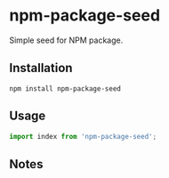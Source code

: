 # npm-package-seed
Simple seed for NPM package.

## Installation
```
npm install npm-package-seed
```

## Usage

```javascript
import index from 'npm-package-seed';
```

## Notes